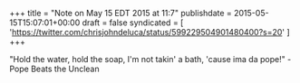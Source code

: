 +++
title = "Note on May 15 EDT 2015 at 11:7"
publishdate = 2015-05-15T15:07:01+00:00
draft = false
syndicated = [ 'https://twitter.com/chrisjohndeluca/status/599229504901480400?s=20' ]
+++

"Hold the water, hold the soap, I'm not takin' a bath, 'cause ima da pope!" - Pope Beats the Unclean
